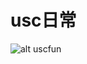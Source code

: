 usc日常
======

![alt uscfun](https://github.com/wenzhenl/uscfun/raw/master/src/resources/uscfun.png)
